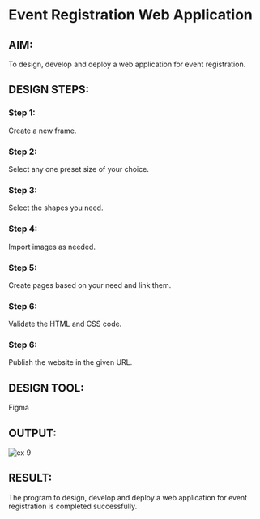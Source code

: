 # Event Registration Web Application

## AIM:
To design, develop and deploy a web application for event registration.

## DESIGN STEPS:

### Step 1:
Create a new frame.

### Step 2:
Select any one preset size of your choice.

### Step 3:
Select the shapes you need.

### Step 4:
Import images as needed.

### Step 5:
Create pages based on your need and link them.

### Step 6:

Validate the HTML and CSS code.

### Step 6:

Publish the website in the given URL.

## DESIGN TOOL:
Figma

## OUTPUT:
![ex 9](https://user-images.githubusercontent.com/118343296/215253633-3fec083f-628c-4208-ac95-7d9d9ef6ce2a.jpg)


## RESULT:
The program to design, develop and deploy a web application for event registration is completed successfully.
